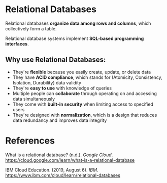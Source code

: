 # Relational Databases 

Relational databases **organize data among rows and columns**, which collectively form a table.

Relational database systems implement **SQL-based programming interfaces**.

## Why use Relational Databases: 
- They're **flexible** because you easily create, update, or delete data
- They have **ACID compliance**, which stands for (Atomicity, Consistency, Isolation, Durability) data validity
- They're **easy to use** with knowledge of queries
- Multiple people can **collaborate** through operating on and accessing data simultaneously
- They come with **built-in security** when limiting access to specified users
- They're designed with **normalization**, which is a design that reduces data redundancy and improves data integrity



# References
What is a relational database? (n.d.). *Google Cloud*. <https://cloud.google.com/learn/what-is-a-relational-database>

IBM Cloud Education. (2019, August 6). *IBM*. <https://www.ibm.com/cloud/learn/relational-databases>
